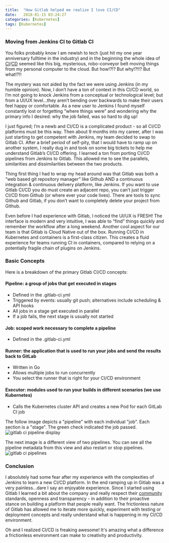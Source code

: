 ```yaml
---
title:  "How Gitlab helped me realize I love CI/CD"
date:   2018-01-15 03:24:27
categories: [Kubernetes]
tags: [Kubernetes]
---
```


### Moving from Jenkins CI to Gitlab CI

You folks probably know I am newish to tech (just hit my one year anniversary fulltime in the industry) and in the beginning the whole idea of [CI](https://en.wikipedia.org/wiki/Continuous_integration)/[CD](https://en.wikipedia.org/wiki/Continuous_delivery) seemed like this big, mysterious, robo-conveyor belt moving things from my personal computer to the cloud. But how!?!? But why!?!!? But what!?!!

The mystery was not aided by the fact we were using Jenkins (in my humble opinion). Now, I don’t have a ton of context in this CI/CD world, so I’m not going to knock Jenkins from a conceptual or technological level; but from a UI/UX level...they aren’t bending over backwards to make their users feel happy or comfortable. As a new user to Jenkins I found myself constantly lost or forgetting “where things were” and wondering why the primary info I desired: why the job failed, was so hard to dig up!

I just figured; I’m a newb and CI/CD is a complicated product - so all CI/CD platforms must be this way. Then about 9 months into my career, after I was just starting to get competent with Jenkins, my team decided to swap to Gitlab CI. After a brief period of self-pity, that I would have to ramp up on another system, I really dug in and took on some big tickets to help me understand Gitlab’s CI/CD offering. I learned a ton from porting CI/CD pipelines from Jenkins to Gitlab. This allowed me to see the parallels, similarities and dissimilarities between the two products.

Thing first thing I had to wrap my head around was that Gitlab was both a “web based git repository manager” like Github AND a continuous integration & continuous delivery platform, like Jenkins. If you want to use Gitlab CI/CD you do must create an adjacent repo, you can’t just trigger CI/CD from Github (or where ever your code lives). There are tools to sync Github and Gitlab, if you don’t want to completely delete your project from Github.

Even before I had experience with Gitlab, I noticed the UI/UX is FRESH! The interface is modern and very intuitive, I was able to “find” things quickly and remember the workflow after a long weekend.  Another cool aspect for our team is that Gitlab is Cloud Native out of the box. Running CI/CD in Kubernetes and containers is a first-class citizen. This creates a fluid experience for teams running CI in containers, compared to relying on a potentially fragile chain of plugins on Jenkins.

### Basic Concepts

Here is a breakdown of the primary Gitlab CI/CD concepts:

#### **Pipeline**: a group of jobs that get executed in stages
- Defined in the .gitlab-ci.yml
- Triggered by events: usually git push; alternatives include scheduling & API hooks
- All jobs in a stage get executed in parallel
- If a job fails, the next stage is usually not started

#### **Job**:  scoped work necessary to complete a pipeline
- Defined in the .gitlab-ci.yml

#### **Runner**: the application that is used to run your jobs and send the results back to GitLab
- Written in Go
- Allows multiple jobs to run concurrently 
- You select the runner that is right for your CI/CD environment

#### **Executor**: modules used to run your builds in different scenarios (we use Kubernetes)
- Calls the Kubernetes cluster API and creates a new Pod for each GitLab CI job

The follow image depicts a "pipeline" with each individual "job". Each section is a "stage". The green check indicated the job passed.
![gitlab ci pipeline display](https://docs.gitlab.com/ee/ci/img/pipelines.png)

The next image is a different view of two pipelines. You can see all the pipeline metadata from this view and also restart or stop pipelines. 
![gitlab ci pipelines](https://docs.gitlab.com/ee/ci/img/pipelines_index.png)

### Conclusion

I absolutely had some fear after my experience with the complexities of Jenkins to learn a new CI/CD platform. In the end ramping up in Gitlab was a very painless...dare I say an enjoyable experience. Since I started using Gitlab I learned a bit about the company and really respect their [community](https://about.gitlab.com/community/) standards, openness and transparency - in addition to their proactive stance on building a platform that people really want. The frictionless nature of Gitlab has allowed me to iterate more quickly, experiment with testing or deployment concepts and really understand what is happening in my CI/CD environment. 

Oh and I realized CI/CD is freaking awesome! It's amazing what a difference a frictionless environment can make to creativity and productivity. 